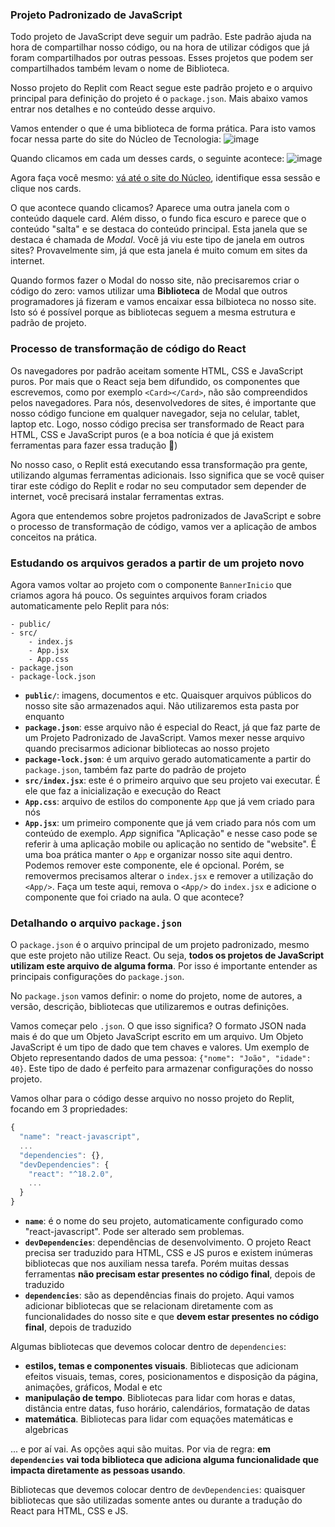 ### Projeto Padronizado de JavaScript

Todo projeto de JavaScript deve seguir um padrão. Este padrão ajuda na hora de compartilhar nosso código, ou na hora de utilizar códigos que já foram compartilhados por outras pessoas. Esses projetos que podem ser compartilhados também levam o nome de Biblioteca. 

Nosso projeto do Replit com React segue este padrão projeto e o arquivo principal para definição do projeto é o `package.json`. Mais abaixo vamos entrar nos detalhes e no conteúdo desse arquivo.

Vamos entender o que é uma biblioteca de forma prática. Para isto vamos focar nessa parte do site do Núcleo de Tecnologia:
![image](https://github.com/tecMTST/intensivo-react-2023/assets/1435403/fa4f1f99-0eb6-4f6b-b988-34abc43ebe86)

Quando clicamos em cada um desses cards, o seguinte acontece:
![image](https://github.com/tecMTST/intensivo-react-2023/assets/1435403/74d03105-0219-45b2-a0cf-f4a64ae46e94)

Agora faça você mesmo: [vá até o site do Núcleo](https://nucleodetecnologia.com.br/), identifique essa sessão e clique nos cards.

O que acontece quando clicamos? Aparece uma outra janela com o conteúdo daquele card. Além disso, o fundo fica escuro e parece que o conteúdo "salta" e se destaca do conteúdo principal. Esta janela que se destaca é chamada de _Modal_. Você já viu este tipo de janela em outros sites? Provavelmente sim, já que esta janela é muito comum em sites da internet. 

Quando formos fazer o Modal do nosso site, não precisaremos criar o código do zero: vamos utilizar uma **Biblioteca** de Modal que outros programadores já fizeram e vamos encaixar essa bilbioteca no nosso site. Isto só é possível porque as bibliotecas seguem a mesma estrutura e padrão de projeto.

### Processo de transformação de código do React

Os navegadores por padrão aceitam somente HTML, CSS e JavaScript puros. Por mais que o React seja bem difundido, os componentes que escrevemos, como por exemplo `<Card></Card>`, não são compreendidos pelos navegadores. Para nós, desenvolvedores de sites, é importante que nosso código funcione em qualquer navegador, seja no celular, tablet, laptop etc. Logo, nosso código precisa ser transformado de React para HTML, CSS e JavaScript puros (e a boa notícia é que já existem ferramentas para fazer essa tradução 🎉)

No nosso caso, o Replit está executando essa transformação pra gente, utilizando algumas ferramentas adicionais. Isso significa que se você quiser tirar este código do Replit e rodar no seu computador sem depender de internet, você precisará instalar ferramentas extras.

Agora que entendemos sobre projetos padronizados de JavaScript e sobre o processo de transformação de código, vamos ver a aplicação de ambos conceitos na prática.

### Estudando os arquivos gerados a partir de um projeto novo

Agora vamos voltar ao projeto com o componente `BannerInicio` que criamos agora há pouco. Os seguintes arquivos foram criados automaticamente pelo Replit para nós:
```
- public/
- src/
    - index.js
    - App.jsx
    - App.css
- package.json
- package-lock.json
```

- **`public/`**: imagens, documentos e etc. Quaisquer arquivos públicos do nosso site são armazenados aqui. Não utilizaremos esta pasta por enquanto
- **`package.json`**: esse arquivo não é especial do React, já que faz parte de um Projeto Padronizado de JavaScript. Vamos mexer nesse arquivo quando precisarmos adicionar bibliotecas ao nosso projeto
- **`package-lock.json`**: é um arquivo gerado automaticamente a partir do `package.json`, também faz parte do padrão de projeto
- **`src/index.jsx`**: este é o primeiro arquivo que seu projeto vai executar. É ele que faz a inicialização e execução do React
- **`App.css`**: arquivo de estilos do componente `App` que já vem criado para nós
- **`App.jsx`**: um primeiro componente que já vem criado para nós com um conteúdo de exemplo. _App_ significa "Aplicação" e nesse caso pode se referir à uma aplicação mobile ou aplicação no sentido de "website". É uma boa prática manter o `App` e organizar nosso site aqui dentro. Podemos remover este componente, ele é opcional. Porém, se removermos precisamos alterar o `index.jsx` e remover a utilização do `<App/>`. Faça um teste aqui, remova o `<App/>` do `index.jsx` e adicione o componente que foi criado na aula. O que acontece?

### Detalhando o arquivo `package.json`

O `package.json` é o arquivo principal de um projeto padronizado, mesmo que este projeto não utilize React. Ou seja, **todos os projetos de JavaScript utilizam este arquivo de alguma forma**. Por isso é importante entender as principais configurações do `package.json`.

No `package.json` vamos definir: o nome do projeto, nome de autores, a versão, descrição, bibliotecas que utilizaremos e outras definições. 

Vamos começar pelo `.json`. O que isso significa? O formato JSON nada mais é do que um Objeto JavaScript escrito em um arquivo. Um Objeto JavaScript é um tipo de dado que tem chaves e valores. Um exemplo de Objeto representando dados de uma pessoa: `{"nome": "João", "idade": 40}`. Este tipo de dado é perfeito para armazenar configurações do nosso projeto.

Vamos olhar para o código desse arquivo no nosso projeto do Replit, focando em 3 propriedades: 

```js
{
  "name": "react-javascript",  
  ...
  "dependencies": {},          
  "devDependencies": {         
    "react": "^18.2.0",
    ...
  }
}
```

- **`name`**: é o nome do seu projeto, automaticamente configurado como "react-javascript". Pode ser alterado sem problemas.
- **`devDependencies`**: dependências de desenvolvimento. O projeto React precisa ser traduzido para HTML, CSS e JS puros e existem inúmeras bibliotecas que nos auxiliam nessa tarefa. Porém muitas dessas ferramentas **não precisam estar presentes no código final**, depois de traduzido
- **`dependencies`**: são as dependências finais do projeto. Aqui vamos adicionar bibliotecas que se relacionam diretamente com as funcionalidades do nosso site e que **devem estar presentes no código final**, depois de traduzido

Algumas bibliotecas que devemos colocar dentro de `dependencies`:
- **estilos, temas e componentes visuais**. Bibliotecas que adicionam efeitos visuais, temas, cores, posicionamentos e disposição da página, animações, gráficos, Modal e etc
- **manipulação de tempo**. Bibliotecas para lidar com horas e datas, distância entre datas, fuso horário, calendários, formatação de datas
- **matemática**. Bibliotecas para lidar com equações matemáticas e algebricas

... e por aí vai. As opções aqui são muitas. Por via de regra: **em `dependencies` vai toda biblioteca que adiciona alguma funcionalidade que impacta diretamente as pessoas usando**.

Bibliotecas que devemos colocar dentro de `devDependencies`: quaisquer bibliotecas que são utilizadas somente antes ou durante a tradução do React para HTML, CSS e JS.
